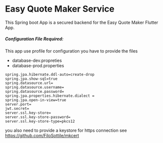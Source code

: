 # Easy Quote Maker Service

This Spring boot App is a secured backend for the Easy Quote Maker Flutter App.

##### Configuration File Required:
This app use profile for configuration
you have to provide the files
* database-dev.propreties
* database-prod.properties
```
spring.jpa.hibernate.ddl-auto=create-drop
spring.jpa.show-sql=true
spring.datasource.url=
spring.datasource.username=
spring.datasource.password=
spring.jpa.properties.hibernate.dialect = 
spring.jpa.open-in-view=true
server.port=
jwt.secret=
server.ssl.key-store=
server.ssl.key-store-password=
server.ssl.key-store-type=pkcs12
```

you also need to provide a keystore for https connection see
https://github.com/FiloSottile/mkcert


